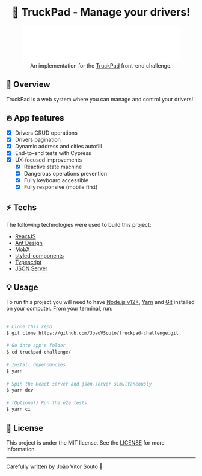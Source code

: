 <h1 align="center">🚚 TruckPad - Manage your drivers!</h1>

<div align="center">
  <a href="https://www.truckpad.com.br/"><img src="https://github.com/JoaoVSouto/truckpad-challenge/blob/main/src/assets/img/truckpad-logo-negativo.svg" /></a>
</div>

<div align="center">
  An implementation for the <a href="https://www.truckpad.com.br/">TruckPad</a> front-end challenge.
</div>

## :tada: Overview

TruckPad is a web system where you can manage and control your drivers!

## :fire: App features

- [x] Drivers CRUD operations
- [x] Drivers pagination
- [x] Dynamic address and cities autofill
- [x] End-to-end tests with Cypress
- [x] UX-focused improvements
  - [x] Reactive state machine
  - [x] Dangerous operations prevention
  - [x] Fully keyboard accessible
  - [x] Fully responsive (mobile first)

## :zap: Techs

The following technologies were used to build this project:

- [ReactJS](https://reactjs.org/)
- [Ant Design](https://ant.design/)
- [MobX](https://mobx.js.org/)
- [styled-components](https://styled-components.com/)
- [Typescript](https://www.typescriptlang.org/)
- [JSON Server](https://github.com/typicode/json-server/)

## :bulb: Usage

To run this project you will need to have [Node.js v12+](https://nodejs.org/en/), [Yarn](https://yarnpkg.com/) and [Git](https://git-scm.com/) installed on your computer. From your terminal, run:

```bash

# Clone this repo
$ git clone https://github.com/JoaoVSouto/truckpad-challenge.git

# Go into app's folder
$ cd truckpad-challenge/

# Install dependencies
$ yarn

# Spin the React server and json-server simultaneously
$ yarn dev

# (Optional) Run the e2e tests
$ yarn ci
```

## :page_facing_up: License

This project is under the MIT license. See the [LICENSE](https://github.com/JoaoVSouto/truckpad-challenge/blob/main/LICENSE) for more information.

---

Carefully written by João Vítor Souto :ocean:
